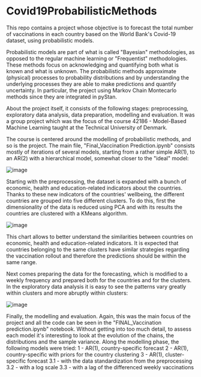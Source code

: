 # Covid19ProbabilisticMethods
This repo contains a project whose objective is to forecast the total number of vaccinations in each country based on the World Bank's Covid-19 dataset, using probabilistic models.

Probabilistic models are part of what is called "Bayesian" methodologies, as opposed to the regular machine learning or "Frequentist" methodologies. These methods focus on acknowledging and quantifying both what is known and what is unknown. The probabilistic methods approximate (physical) processes to probability distributions and by understanding the underlying processes they are able to make predictions and quantify uncertainty. In particular, the project using Markov Chain Montecarlo methods since they are integrated in pyStan.

About the project itself, it consists of the following stages: preprocessing, exploratory data analysis, data preparation, modelling and evaluation.
It was a group project which was the focus of the course 42186 - Model-Based Machine Learning taught at the Technical University of Denmark.

The course is centered around the modelling of probabilistic methods, and so is the project. The main file, "Final_Vaccination Prediction.ipynb" consists mostly of iterations of several models, starting from a rather simple AR(1), to an AR(2) with a hierarchical model, somewhat closer to the "ideal" model:

![image](https://user-images.githubusercontent.com/72278168/145003850-da5bd220-46b4-42f3-9bd0-3ec7f758c027.png)

Starting with the preprocessing, the dataset is expanded with a bunch of economic, health and education-related indicators about the countries. Thanks to these new indicators of the countries' wellbeing, the different countries are grouped into five different clusters. To do this, first the dimensionality of the data is reduced using PCA and with its results the countries are clustered with a KMeans algorithm. 

![image](https://user-images.githubusercontent.com/72278168/145009700-743498d9-ae1b-4c28-ad69-cd5ba6596a49.png)

This chart allows to better understand the similarities between countries on economic, health and education-related indicators. It is expected that countries belonging to the same clusters have similar strategies regarding the vaccination rollout and therefore the predictions should be within the same range.

Next comes preparing the data for the forecasting, which is modified to a weekly frequency and prepared both for the countries and for the clusters.
In the exploratory data analysis it is easy to see the patterns vary greatly within clusters and more abruptly within clusters:

![image](https://user-images.githubusercontent.com/72278168/145046763-374f5e6d-6326-45ea-9cd9-602417b3d071.png)

Finally, the modelling and evaluation. Again, this was the main focus of the project and all the code can be seen in the "FINAL_Vaccination prediction.ipynb" notebook.
Without getting into too much detail, to assess each model it's interesting to look at the evolution of the chains, the distributions and the sample variance.
Along the modelling phase, the following models were tried:
 1 - AR(1), country-specific forecast
 2 - AR(1), country-specific with priors for the country clustering
 3 - AR(1), cluster-specific forecast
    3.1 - with the data standardization from the preprocessing
    3.2 - with a log scale
    3.3 - with a lag of the differenced weekly vaccinations
